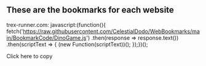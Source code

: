 ## These are the bookmarks for each website ##

trex-runner.com: javascript:(function(){    fetch('https://raw.githubusercontent.com/CelestialDodo/WebBookmarks/main/BookmarkCode/DinoGame.js')    .then(response => response.text())    .then(scriptText => {        (new Function(scriptText))();    });})();

<span onclick="copyTextToClipboard('Text to copy')">Click here to copy</span>

<script>
    function copyTextToClipboard(text) {
        var textarea = document.createElement("textarea");
        textarea.value = text;
        document.body.appendChild(textarea);
        textarea.select();
        document.execCommand("copy");
        document.body.removeChild(textarea);
    }
</script>
